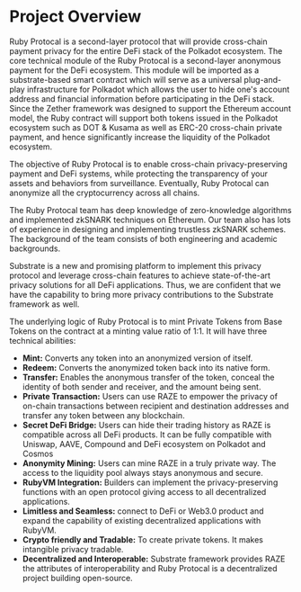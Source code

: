 # Project Overview

Ruby Protocal is a second-layer protocol that will provide cross-chain payment privacy for the entire DeFi stack of the Polkadot ecosystem. The core technical module of the Ruby Protocal is a second-layer anonymous payment for the DeFi ecosystem. This module will be imported as a substrate-based smart contract which will serve as a universal plug-and-play infrastructure for Polkadot which allows the user to hide one's account address and financial information before participating in the DeFi stack. Since the Zether framework was designed to support the Ethereum account model, the Ruby contract will support both tokens issued in the Polkadot ecosystem such as DOT & Kusama as well as ERC-20 cross-chain private payment, and hence significantly increase the liquidity of the Polkadot ecosystem.

The objective of Ruby Protocal is to enable cross-chain privacy-preserving payment and DeFi systems, while protecting the transparency of your assets and behaviors from surveillance. Eventually, Ruby Protocal can anonymize all the cryptocurrency across all chains.

The Ruby Protocal team has deep knowledge of zero-knowledge algorithms and implemented zkSNARK techniques on Ethereum. Our team also has lots of experience in designing and implementing trustless zkSNARK schemes. The background of the team consists of both engineering and academic backgrounds.

Substrate is a new and promising platform to implement this privacy protocol and leverage cross-chain features to achieve state-of-the-art privacy solutions for all DeFi applications. Thus, we are confident that we have the capability to bring more privacy contributions to the Substrate framework as well.

The underlying logic of Ruby Protocal is to mint Private Tokens from Base Tokens on the contract at a minting value ratio of 1:1. It will have three technical abilities:

* **Mint:** Converts any token into an anonymized version of itself.
* **Redeem:** Converts the anonymized token back into its native form.
* **Transfer:** Enables the anonymous transfer of the token, conceal the identity of both sender and receiver, and the amount being sent.
* **Private Transaction:** Users can use RAZE to empower the privacy of on-chain transactions between recipient and destination addresses and transfer any token between any blockchain.
* **Secret DeFi Bridge:** Users can hide their trading history as RAZE is compatible across all DeFi products. It can be fully compatible with Uniswap, AAVE, Compound and DeFi ecosystem on Polkadot and Cosmos
* **Anonymity Mining:** Users can mine RAZE in a truly private way. The access to the liquidity pool always stays anonymous and secure.
* **RubyVM Integration:** Builders can implement the privacy-preserving functions with an open protocol giving access to all decentralized applications.
* **Limitless and Seamless:** connect to DeFi or Web3.0 product and expand the capability of existing decentralized applications with RubyVM.
* **Crypto friendly and Tradable:** To create private tokens. It makes intangible privacy tradable.
* **Decentralized and Interoperable:** Substrate framework provides RAZE the attributes of interoperability and Ruby Protocal is a decentralized project building open-source.
